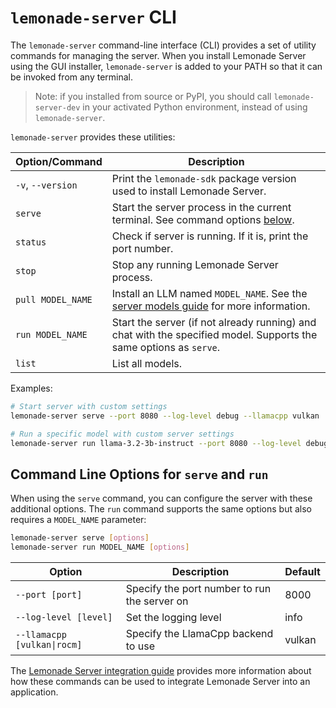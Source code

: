 # `lemonade-server` CLI

The `lemonade-server` command-line interface (CLI) provides a set of utility commands for managing the server. When you install Lemonade Server using the GUI installer, `lemonade-server` is added to your PATH so that it can be invoked from any terminal.

> Note: if you installed from source or PyPI, you should call `lemonade-server-dev` in your activated Python environment, instead of using `lemonade-server`.

`lemonade-server` provides these utilities:

| Option/Command      | Description                         |
|---------------------|-------------------------------------|
| `-v`, `--version`   | Print the `lemonade-sdk` package version used to install Lemonade Server. |
| `serve`             | Start the server process in the current terminal. See command options [below](#command-line-options-for-serve). |
| `status`            | Check if server is running. If it is, print the port number. |
| `stop`              | Stop any running Lemonade Server process. |
| `pull MODEL_NAME`   | Install an LLM named `MODEL_NAME`. See the [server models guide](./server_models.md) for more information. |
| `run MODEL_NAME`    | Start the server (if not already running) and chat with the specified model. Supports the same options as `serve`. |
| `list`              | List all models. |


Examples:

```bash
# Start server with custom settings
lemonade-server serve --port 8080 --log-level debug --llamacpp vulkan

# Run a specific model with custom server settings
lemonade-server run llama-3.2-3b-instruct --port 8080 --log-level debug --llamacpp rocm
```

## Command Line Options for `serve` and `run`

When using the `serve` command, you can configure the server with these additional options. The `run` command supports the same options but also requires a `MODEL_NAME` parameter:

```bash
lemonade-server serve [options]
lemonade-server run MODEL_NAME [options]
```

| Option                         | Description                         | Default |
|--------------------------------|-------------------------------------|---------|
| `--port [port]`                | Specify the port number to run the server on | 8000 |
| `--log-level [level]`          | Set the logging level               | info |
| `--llamacpp [vulkan\|rocm]`    | Specify the LlamaCpp backend to use | vulkan |

The [Lemonade Server integration guide](./server_integration.md) provides more information about how these commands can be used to integrate Lemonade Server into an application.

<!--Copyright (c) 2025 AMD-->